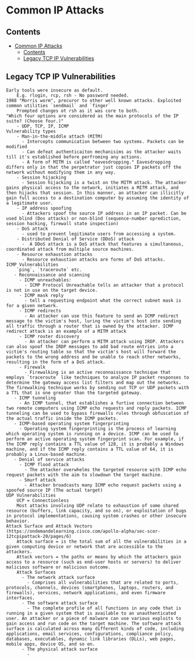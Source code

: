# Common IP Attacks


## Contents
- [Common IP Attacks](#common-ip-attacks)
  - [Contents](#contents)
  - [Legacy TCP  IP Vulnerabilities](#legacy-tcp--ip-vulnerabilities)
  




## Legacy TCP  IP Vulnerabilities
    Early tools were insecure as default. 
        E.g. rlogin, rcp, rsh - No password needed. 
    1988 "Morris worm", precuror to other well known attacks. Exploited common utilities `sendmail` and `finger` 
        Prompted changes ot rsh as it was core to both. 
    "Which four options are considered as the main protocols of the IP suite? (Choose four.)"
        - UDP, TCP, IP, ICMP
    Vulnerability types
        - Man-in-the-middle attach (MITM) 
          - Intercepts communication between two systems. Packets can be modified 
          - Can defeat authenticaiton mechanisims as the attacker waits till it's established before perfroming any actions. 
          - A form of MITM is called "eavesdropping." Eavesdropping differs only in that the perpetrator just copies IP packets off the network without modifying them in any way.
        - Session hijacking
          - Session hijacking is a twist on the MITM attack. The attacker gains physical access to the network, initiates a MITM attack, and then hijacks that session. In this manner, an attacker can illicitly gain full access to a destination computer by assuming the identity of a legitimate user.
        - IP address spoofing
          - Attackers spoof the source IP address in an IP packet. Can be used blind (Dos attacks) or non-blind (sequence-number oprediction, session hacking, firewall state inspection)
        - DoS attack
          - used to prevent legitimate users from accessing a system. 
        - Distributed Denial of Service (DDoS) attack
          -  A DDoS attack is a DoS attack that features a simultaneous, coordinated attack from multiple source machines.
        - Resource exhaustion attacks
          - Resource exhaustion attacks are forms of DoS attacks.
    ICMP Vulnerabilities
        `ping`, `traceroute` etc. 
       - Reconnaissance and scanning
         - ICMP unreachables: 
           - ICMP Protocol Unreachable tells an attacker that a protocol is not in use on the target device.
         - ICMP mask reply
           - tell a requesting endpoint what the correct subnet mask is for a given network.
         - ICMP redirects
           - An attacker can use this feature to send an ICMP redirect message to the victim's host, luring the victim's host into sending all traffic through a router that is owned by the attacker. ICMP redirect attack is an example of a MITM attack
         - ICMP router discovery
           - An attacker can perform a MITM attack using IRDP. Attackers can also spoof the IRDP messages to add bad route entries into a victim's routing table so that the victim's host will forward the packets to the wrong address and be unable to reach other networks, resulting in the form of a DoS attack.
         - Firewalk
           - Firewalking is an active reconnaissance technique that employs `traceroute` like techniques to analyze IP packet responses to determine the gateway access list filters and map out the networks. The firewalking technique works by sending out TCP or UDP packets with a TTL that is one greater than the targeted gateway. 
       - ICMP tunneling
         - An ICMP tunnel, that establishes a furtive connection between two remote computers using ICMP echo requests and reply packets. ICMP tunneling can be used to bypass firewalls rules through obfuscation of the actual traffic inside the ICMP packets.
       - ICMP-based operating system fingerprinting
         - Operating system fingerprinting is the process of learning which operating system is running on a device. ICMP can be used to perform an active operating system fingerprint scan. For example, if the ICMP reply contains a TTL value of 128, it is probably a Windows machine, and if the ICMP reply contains a TTL value of 64, it is probably a Linux-based machine.
       - Denial of service attacks
         - ICMP flood attack
           - The attacker overwhelms the targeted resource with ICMP echo request packets with the aim to slowdown the target machine. 
         - Smurf attack
           - Attacker broadcasts many ICMP echo request packets using a spoofed source IP (The actual target) 
    UDP Vulnerabilities
        UCP = Connectionless
        Most attacks involving UDP relate to exhaustion of some shared resource (buffers, link capacity, and so on), or exploitation of bugs in protocol implementations, causing system crashes or other insecure behavior.
    Attack Surface and Attack Vectors (https://ondemandelearning.cisco.com/apollo-alpha/sec-scor-12tcpipattack-20/pages/6)
        Attack surface = is the total sum of all the vulnerabilities in a given computing device or network that are accessible to the attackers.
        Attack vectors = the paths or means by which the attackers gain access to a resource (such as end-user hosts or servers) to deliver malicious software or malicious outcome.
        Attack Surfaces
          - The network attack surface 
            - Comprises all vulnerabilities that are related to ports, protocols, channels, devices (smartphones, laptops, routers, and firewalls), services, network applications, and even firmware interfaces.
          - The software attack surface
            - The complete profile of all functions in any code that is running in a given system that is available to an unauthenticated user. An attacker or a piece of malware can use various exploits to gain access and run code on the target machine. The software attack surface is calculated across many different kinds of code, including applications, email services, configurations, compliance policy, databases, executables, dynamic link libraries (DLLs), web pages, mobile apps, device OS, and so on.
          - The physical attack surface
            - 

[def]: #Contents